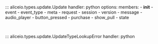 ::: aliceio.types.update.Update
    handler: python
    options:
      members:
        - __init__
        - event
        - event_type
        - meta
        - request
        - session
        - version
        - message
        - audio_player
        - button_pressed
        - purchase
        - show_pull
        - state

<br/>

::: aliceio.types.update.UpdateTypeLookupError
    handler: python

